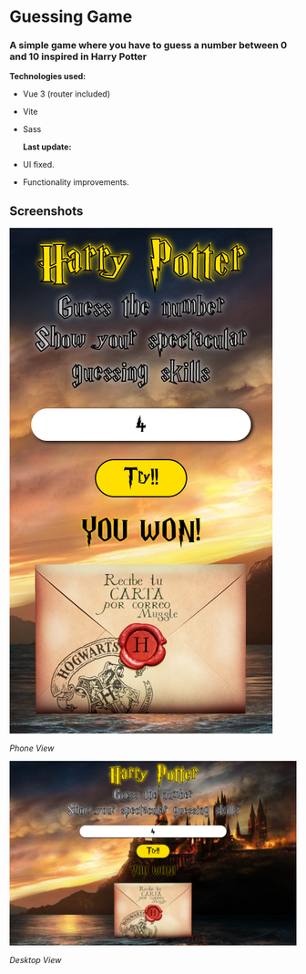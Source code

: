 # Guessing Game

### A simple game where you have to guess a number between 0 and 10 inspired in Harry Potter

**Technologies used:**

- Vue 3 (router included)
- Vite
- Sass

  **Last update:**

- UI fixed.
- Functionality improvements.

## Screenshots

![phone view](./public/screenshots/phone-view.png)

_Phone View_

![desktop view](./public/screenshots/desktop-view.png)

_Desktop View_
